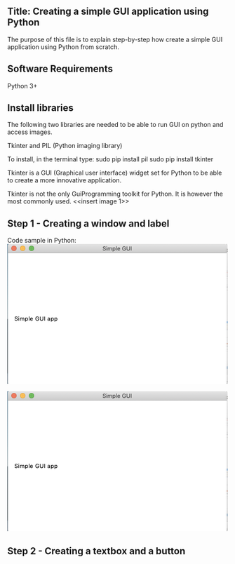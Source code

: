 ## Title: Creating a simple GUI application using Python

The purpose of this file is to explain step-by-step how create a simple GUI application using Python from scratch. 

## Software Requirements
Python 3+

## Install libraries
The following two libraries are needed to be able to run GUI on python and access images. 

Tkinter and PIL (Python imaging library)

To install, in the terminal type:
sudo pip install pil
sudo pip install tkinter

Tkinter is a GUI (Graphical user interface) widget set for Python to be able to create a more innovative application. 

Tkinter is not the only GuiProgramming toolkit for Python. It is however the most commonly used.
<<insert image 1>>

## Step 1 - Creating a window and label

Code sample in Python:
![Code to create a window and a label](https://github.com/lucienne1986/Python-Projects/blob/master/Documentation%20Samples/img/image2.png)

![output result for step 1](https://github.com/lucienne1986/Python-Projects/blob/master/Documentation%20Samples/img/image2.png)

## Step 2 - Creating a textbox and a button





